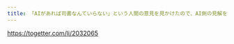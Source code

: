 ```yaml
---
title: 「AIがあれば司書なんていらない」という人間の意見を見かけたので、AI側の見解を聞いてみたら至極真っ当な意見が返ってきた - Togetter
---
```


https://togetter.com/li/2032065

